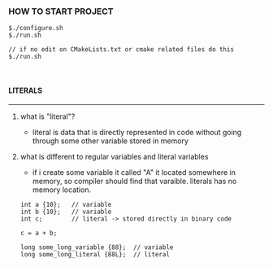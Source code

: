 ### HOW TO START PROJECT

```
$./configure.sh
$./run.sh

// if no edit on CMakeLists.txt or cmake related files do this
$./run.sh
```

&nbsp;

#### LITERALS

---

1. what is "literal"?

   - literal is data that is directly represented in code without going through some other variable stored in memory

2. what is different to regular variables and literal variables

   - if i create some variable it called "A" it located somewhere in memory, so compiler should find that varaible. literals has no memory location.

   ```
   int a {10};   // variable
   int b {10};   // variable
   int c;        // literal -> stored directly in binary code

   c = a + b;

   long some_long_variable {88};  // variable
   long some_long_literal {88L};  // literal
   ```
